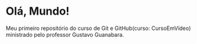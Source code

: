 # Olá, Mundo!
 Meu primeiro repositório do curso de Git e GitHub(curso: CursoEmVídeo) ministrado pelo professor Gustavo Guanabara.
 
